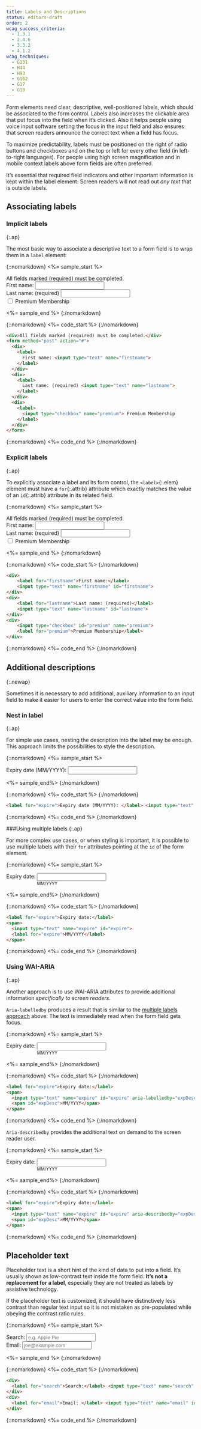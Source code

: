 ```yaml
---
title: Labels and Descriptions
status: editors-draft
order: 2
wcag_success_criteria: 
  - 1.3.1
  - 2.4.6
  - 3.3.2
  - 4.1.2
wcag_techniques:
  - G131
  - H44
  - H93
  - G162
  - G17
  - G18
---
```


Form elements need clear, descriptive, well-positioned labels, which should be associated to the form control. Labels also increases the clickable area that put focus into the field when it’s clicked. Also it helps people using voice input software setting the focus in the input field and also ensures that screen readers announce the correct text when a field has focus.

To maximize predictability, labels must be positioned on the right of radio buttons and checkboxes and on the top or left for every other field (in left-to-right languages). For people using high screen magnification and in mobile context labels above form fields are often preferred.

It’s essential that required field indicators and other important information is kept within the label element: Screen readers will not read out _any text_ that is outside labels.

## Associating labels

### Implicit labels
{:.ap}

The most basic way to associate a descriptive text to a form field is to wrap them in a `label` element:

{::nomarkdown}
<%= sample_start %>

<div>All fields marked (required) must be completed.</div>
<form method="post" action="#">
  <div>
    <label>First name: <input type="text" name="firstname"></label>
  </div>
  <div>
    <label>Last name: (required) <input type="text" name="lastname"></label>
  </div>
  <div>
    <label><input type="checkbox" name="premium"> Premium Membership</label>
  </div>
</form>

<%= sample_end %>
{:/nomarkdown}

{::nomarkdown}
<%= code_start %>
{:/nomarkdown}

~~~ html
<div>All fields marked (required) must be completed.</div>
<form method="post" action="#">
  <div>
    <label>
      First name: <input type="text" name="firstname">
    </label>
  </div>
  <div>
    <label>
      Last name: (required) <input type="text" name="lastname">
    </label>
  </div>
  <div>
    <label>
      <input type="checkbox" name="premium"> Premium Membership
    </label>
  </div>
</form>
~~~

{::nomarkdown}
<%= code_end %>
{:/nomarkdown}

### Explicit labels
{:.ap}

To explicitly associate a label and its form control, the `<label>`{:.elem} element must have a `for`{:.attrib} attribute which exactly matches the value of an `id`{:.attrib} attribute in its related field.

{::nomarkdown}
<%= sample_start %>

<div>All fields marked (required) must be completed.</div>
<form method="post" action="#">
	<div>
		<label for="firstname">First name: </label> <input type="text" name="firstname" id="firstname">
	</div>
	<div>
		<label for="lastname">Last name: (required)</label> <input type="text" name="lastname" id="lastname">
	</div>
	<div>
		<input type="checkbox" id="premium" name="premium"> <label for="premium">Premium Membership</label>
	</div>
</form>

<%= sample_end %>
{:/nomarkdown}

{::nomarkdown}
<%= code_start %>
{:/nomarkdown}

~~~ html
<div>
	<label for="firstname">First name:</label>
	<input type="text" name="firstname" id="firstname">
</div>
<div>
	<label for="lastname">Last name: (required)</label>
	<input type="text" name="lastname" id="lastname">
</div>
<div>
	<input type="checkbox" id="premium" name="premium">
	<label for="premium">Premium Membership</label>
</div>
~~~

{::nomarkdown}
<%= code_end %>
{:/nomarkdown}

## Additional descriptions
{:.newap}

Sometimes it is necessary to add additional, auxiliary information to an input field to make it easier for users to enter the correct value into the form field.

### Nest in label
{:.ap}

For simple use cases, nesting the description into the label may be enough. This approach limits the possibilities to style the description.

{::nomarkdown}
<%= sample_start %>

<form method="post" action="#">
  <div>
    <label for="expire">Expiry date (MM/YYYY): </label> <input type="text" name="expire" id="expire">
  </div>
</form>

<%= sample_end%>
{:/nomarkdown}

{::nomarkdown}
<%= code_start %>
{:/nomarkdown}

~~~ html
<label for="expire">Expiry date (MM/YYYY): </label> <input type="text" name="expire" id="expire">
~~~

{::nomarkdown}
<%= code_end %>
{:/nomarkdown}

###Using multiple labels
{:.ap}

For more complex use cases, or when styling is important, it is possible to use multiple labels with their `for` attributes pointing at the `id` of the form element.

{::nomarkdown}
<%= sample_start %>

<style>
  #ex1 span {
    display: inline-block;
    vertical-align: top;
  }
  #ex1 span label {
    display: block;
    font-size: 0.8em;
  }
</style>
<form method="post" action="#" id="ex1">
  <div>
    <label for="expire2">Expiry date:</label> 
    <span>
      <input type="text" name="expire" id="expire2"> 
      <label for="expire2">MM/YYYY</label>
    </span>
  </div>
</form>

<%= sample_end%>
{:/nomarkdown}

{::nomarkdown}
<%= code_start %>
{:/nomarkdown}

~~~ html
<label for="expire">Expiry date:</label> 
<span>
  <input type="text" name="expire" id="expire"> 
  <label for="expire">MM/YYYY</label>
</span>
~~~

{::nomarkdown}
<%= code_end %>
{:/nomarkdown}

### Using WAI-ARIA
{:.ap}

Another approach is to use WAI-ARIA attributes to provide additional information _specifically to screen readers_.

`Aria-labelledby` produces a result that is similar to the [multiple labels approach](#multiple-labels) above: The text is immediately read when the form field gets focus.

{::nomarkdown}
<%= sample_start %>

<style>
  #ex2 span {
    display: inline-block;
    vertical-align: top;
  }
  #ex2 span span {
    display: block;
    font-size: 0.8em;
  }
</style>
<form method="post" action="#" id="ex2">
  <div>
    <label for="expire3">Expiry date:</label>
    <span>
      <input type="text" name="expire" id="expire3" aria-labelledby="expDesc"> 
      <span id="expDesc">MM/YYYY</span>
    </span>
  </div>
</form>

<%= sample_end%>
{:/nomarkdown}

{::nomarkdown}
<%= code_start %>
{:/nomarkdown}

~~~ html
<label for="expire">Expiry date:</label>
<span>
  <input type="text" name="expire" id="expire" aria-labelledby="expDesc"> 
  <span id="expDesc">MM/YYYY</span>
</span>
~~~

{::nomarkdown}
<%= code_end %>
{:/nomarkdown}

`Aria-describedby` provides the additional text on demand to the screen reader user.

{::nomarkdown}
<%= sample_start %>

<style>
  #ex3 span {
    display: inline-block;
    vertical-align: top;
  }
  #ex3 span span {
    display: block;
    font-size: 0.8em;
  }
</style>
<form method="post" action="#" id="ex3">
  <div>
    <label for="expire4">Expiry date:</label>
    <span>
      <input type="text" name="expire" id="expire4" aria-describedby="expDesc2"> 
      <span id="expDesc2">MM/YYYY</span>
    </span>
  </div>
</form>

<%= sample_end%>
{:/nomarkdown}

{::nomarkdown}
<%= code_start %>
{:/nomarkdown}

~~~ html
<label for="expire">Expiry date:</label>
<span>
  <input type="text" name="expire" id="expire" aria-describedby="expDesc"> 
  <span id="expDesc">MM/YYYY</span>
</span>
~~~

{::nomarkdown}
<%= code_end %>
{:/nomarkdown}

## Placeholder text

Placeholder text is a short hint of the kind of data to put into a field. It’s usually shown as low-contrast text inside the form field. **It’s not a replacement for a label**, especially they are not treated as labels by assistive technology.

If the placeholder text is customized, it should have distinctively less contrast than regular text input so it is not mistaken as pre-populated while obeying the contrast ratio rules.

{::nomarkdown}
<%= sample_start %>
<form method="post" action="#">
  <div>
    <label for="search">Search:</label> <input type="text" name="search" id="search" placeholder="e.g. Apple Pie">
  </div>
  <div>
    <label for="email">Email: </label> <input type="text" name="email" id="email" placeholder="joe@example.com">
  </div>
</form>

<%= sample_end %>
{:/nomarkdown}

{::nomarkdown}
<%= code_start %>
{:/nomarkdown}

~~~ html
<div>
  <label for="search">Search:</label> <input type="text" name="search" id="search" placeholder="e.g. Apple Pie">
</div>
<div>
  <label for="email">Email: </label> <input type="text" name="email" id="email" placeholder="joe@example.com">
</div>
~~~

{::nomarkdown}
<%= code_end %>
{:/nomarkdown}
